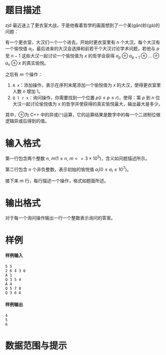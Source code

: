 
# 题目描述

zjd 最近迷上了更衣室大战，于是他看着哲学的画面想到了一个美(gān)妙(gà)的问题：

有一个更衣室，大汉们一个一个进去。开始时更衣室里有 $n$ 个大汉。每个大汉有一个愉悦值 $a_i$，最后进来的大汉会选择和前若干个大汉讨论学术问题，若他与 $p$ 至 $n-1$ 这些大汉一起讨论一个愉悦值为 $x$ 的哲学会获得 $a_p\oplus a_{p+1}\oplus\ldots\oplus a_{n}\oplus x$ 的真实愉悦。

之后有 $m$ 个操作：

1. `A x`：添加操作，表示在序列末尾添加一个愉悦值为 $x$ 的大汉，使得更衣室里人数 $n$ 增加 $1$。
2. `Q l r x`：询问操作，你需要找到一个位置 $p(l\leq p\leq r)$，使得：第 $p$ 到 $n$ 位大汉一起讨论愉悦值为 $x$ 的哲学并使获得的真实愉悦最大，输出最大是多少。

其中，$\oplus$为 C++ 中的异或(`^`)运算，它的运算结果是数字中的每一个二进制位做逻辑异或后得到的值。

# 输入格式

第一行包含两个整数 $n,\ m(1\leq n,\ m<=3\times 10^5)$，含义如问题描述所示。

第二行包含 $n$ 个非负整数，表示初始的愉悦值 $a_i(0\leq a_i\leq 10^7)$。

接下来 $m$ 行，每行描述一个操作，格式如题面所述。

# 输出格式

对于每一个询问操作输出一行一个整数表示询问的答案。

# 样例

#### 样例输入

```plain
5 5
2 6 4 3 6
A 1
Q 3 5 4
A 4
Q 5 7 0
Q 3 6 6
```

#### 样例输出

```plain
4
5
6
```

# 数据范围与提示



